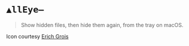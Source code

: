 # `▲llEye—`
> Show hidden files, then hide them again, from the tray on macOS.

Icon courtesy [Erich Grois](https://thenounproject.com/erichgrois/)
